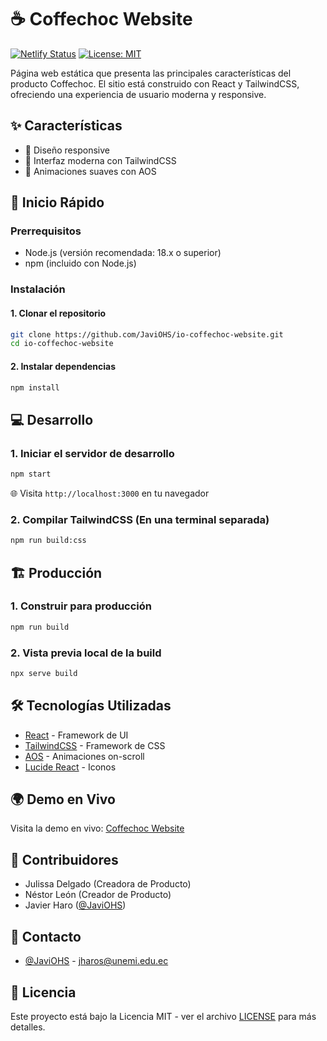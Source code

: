 # ☕ Coffechoc Website

[![Netlify Status](https://api.netlify.com/api/v1/badges/c09d8049-6e40-48c3-9d09-2ec20476a0c4/deploy-status)](https://app.netlify.com/sites/coffechoc-web-javiohs/deploys)
[![License: MIT](https://img.shields.io/badge/License-MIT-yellow.svg)](LICENSE)

Página web estática que presenta las principales características del producto Coffechoc. 
El sitio está construido con React y TailwindCSS, ofreciendo una experiencia de usuario moderna y responsive.

## ✨ Características

- 📱 Diseño responsive
- 🎨 Interfaz moderna con TailwindCSS
- 🔄 Animaciones suaves con AOS

## 🚀 Inicio Rápido

### Prerrequisitos

- Node.js (versión recomendada: 18.x o superior)
- npm (incluido con Node.js)

### Instalación

#### 1. Clonar el repositorio
```bash
git clone https://github.com/JaviOHS/io-coffechoc-website.git
cd io-coffechoc-website
```

#### 2. Instalar dependencias
```bash
npm install
```

## 💻 Desarrollo

### 1. Iniciar el servidor de desarrollo
```bash
npm start
```
🌐 Visita `http://localhost:3000` en tu navegador

### 2. Compilar TailwindCSS (En una terminal separada)
```bash
npm run build:css
```

## 🏗️ Producción

### 1. Construir para producción
```bash
npm run build
```

### 2. Vista previa local de la build
```bash
npx serve build
```

## 🛠️ Tecnologías Utilizadas

- [React](https://reactjs.org/) - Framework de UI
- [TailwindCSS](https://tailwindcss.com/) - Framework de CSS
- [AOS](https://michalsnik.github.io/aos/) - Animaciones on-scroll
- [Lucide React](https://lucide.dev/) - Iconos


## 🌍 Demo en Vivo

Visita la demo en vivo: [Coffechoc Website](https://coffechoc-web-javiohs.netlify.app/)

## 👥 Contribuidores

- Julissa Delgado (Creadora de Producto)
- Néstor León (Creador de Producto)
- Javier Haro ([@JaviOHS](https://github.com/JaviOHS))

## 📧 Contacto

-  [@JaviOHS](https://github.com/JaviOHS) - jharos@unemi.edu.ec

## 📄 Licencia

Este proyecto está bajo la Licencia MIT - ver el archivo [LICENSE](LICENSE) para más detalles.
